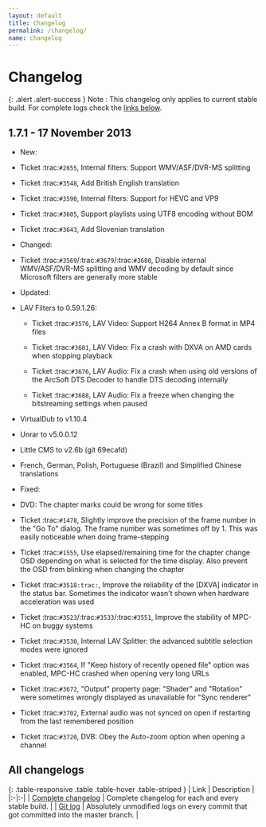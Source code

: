 ```yaml
---
layout: default
title: Changelog
permalink: /changelog/
name: changelog
---
```


Changelog
=========

{: .alert .alert-success }
Note
: This changelog only applies to current stable build.
For complete logs check the [links below](#all-changelogs).

1.7.1 - 17 November 2013
------------------------

* New:

 * Ticket :trac:`#2655`, Internal filters: Support WMV/ASF/DVR-MS splitting

 * Ticket :trac:`#3548`, Add British English translation

 * Ticket :trac:`#3590`, Internal filters: Support for HEVC and VP9

 * Ticket :trac:`#3605`, Support playlists using UTF8 encoding without BOM

 * Ticket :trac:`#3643`, Add Slovenian translation

* Changed:

 * Ticket :trac:`#3569`/:trac:`#3679`/:trac:`#3680`, Disable internal WMV/ASF/DVR-MS splitting and WMV decoding by default since Microsoft filters are generally more stable

* Updated:

 * LAV Filters to 0.59.1.26:

     * Ticket :trac:`#3576`, LAV Video: Support H264 Annex B format in MP4 files

     * Ticket :trac:`#3601`, LAV Video: Fix a crash with DXVA on AMD cards when stopping playback

     * Ticket :trac:`#3676`, LAV Audio: Fix a crash when using old versions of the ArcSoft DTS Decoder to handle DTS decoding internally

     * Ticket :trac:`#3688`, LAV Audio: Fix a freeze when changing the bitstreaming settings when paused

 * VirtualDub to v1.10.4

 * Unrar to v5.0.0.12

 * Little CMS to v2.6b (git 69ecafd)

 * French, German, Polish, Portuguese (Brazil) and Simplified Chinese translations

* Fixed:

 * DVD: The chapter marks could be wrong for some titles

 * Ticket :trac:`#1478`, Slightly improve the precision of the frame number in the "Go To" dialog. The frame number was sometimes off by 1. This was easily noticeable when doing frame-stepping

 * Ticket :trac:`#1555`, Use elapsed/remaining time for the chapter change OSD depending on what is selected for the time display. Also prevent the OSD from blinking when changing the chapter

 * Ticket :trac:`#3518:trac:`, Improve the reliability of the [DXVA] indicator in the status bar. Sometimes the indicator wasn't shown when hardware acceleration was used

 * Ticket :trac:`#3523`/:trac:`#3533`/:trac:`#3551`, Improve the stability of MPC-HC on buggy systems

 * Ticket :trac:`#3530`, Internal LAV Splitter: the advanced subtitle selection modes were ignored

 * Ticket :trac:`#3564`, If "Keep history of recently opened file" option was enabled, MPC-HC crashed when opening very long URLs

 * Ticket :trac:`#3672`, "Output" property page: "Shader" and "Rotation" were sometimes wrongly displayed as unavailable for "Sync renderer"

 * Ticket :trac:`#3702`, External audio was not synced on open if restarting from the last remembered position

 * Ticket :trac:`#3720`, DVB: Obey the Auto-zoom option when opening a channel


All changelogs
--------------

{: .table-responsive .table .table-hover .table-striped }
| Link | Description |
|:-|:-|
| [Complete changelog](https://trac.mpc-hc.org/wiki/Changelog) | Complete changelog for each and every stable build. |
| [Git log](https://github.com/mpc-hc/mpc-hc/commits/master/) | Absolutely unmodified logs on every commit that got committed into the master branch. |

